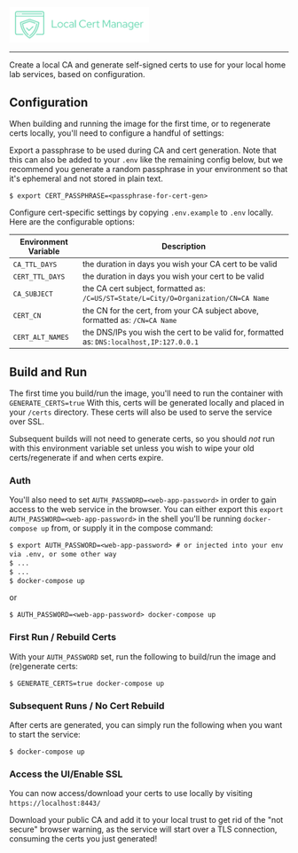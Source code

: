 <img src="assets/images/lcm_logo_mint.png"  width="50%" height="20%">

---
Create a local CA and generate self-signed certs to use for your local home lab
services, based on configuration.

## Configuration
When building and running the image for the first time, or to regenerate certs locally,
you'll need to configure a handful of settings:

Export a passphrase to be used during CA and cert generation. Note that this can
also be added to your `.env` like the remaining config below, but we recommend
you generate a random passphrase in your environment so that it's ephemeral and
not stored in plain text.
```
$ export CERT_PASSPHRASE=<passphrase-for-cert-gen>
```

Configure cert-specific settings by copying `.env.example` to `.env` locally. Here are the
configurable options:

| Environment Variable | Description                                                                               |
| -------------------- | ----------------------------------------------------------------------------------------- |
| `CA_TTL_DAYS`        | the duration in days you wish your CA cert to be valid                                    |
| `CERT_TTL_DAYS`      | the duration in days you wish your cert to be valid                                       |
| `CA_SUBJECT`         | the CA cert subject, formatted as: `/C=US/ST=State/L=City/O=Organization/CN=CA Name`      |
| `CERT_CN`            | the CN for the cert, from your CA subject above, formatted as: `/CN=CA Name`              |
| `CERT_ALT_NAMES`     | the DNS/IPs you wish the cert to be valid for, formatted as: `DNS:localhost,IP:127.0.0.1` |

## Build and Run
The first time you build/run the image, you'll need to run the container with `GENERATE_CERTS=true`
With this, certs will be generated locally and placed in your `/certs` directory.
These certs will also be used to serve the service over SSL.

Subsequent builds will not need to generate certs, so you should _not_ run with this
environment variable set unless you wish to wipe your old certs/regenerate if and
when certs expire.

### Auth
You'll also need to set `AUTH_PASSWORD=<web-app-password>` in order to gain access
to the web service in the browser. You can either export this `export AUTH_PASSWORD=<web-app-password>`
in the shell you'll be running `docker-compose up` from, or supply it in the compose
command:
```
$ export AUTH_PASSWORD=<web-app-password> # or injected into your env via .env, or some other way
$ ...
$ ...
$ docker-compose up
```
or
```
$ AUTH_PASSWORD=<web-app-password> docker-compose up
```

### First Run / Rebuild Certs
With your `AUTH_PASSWORD` set, run the following to build/run the image and (re)generate certs:
```
$ GENERATE_CERTS=true docker-compose up
```

### Subsequent Runs / No Cert Rebuild
After certs are generated, you can simply run the following when you want to start the service:
```
$ docker-compose up
```

### Access the UI/Enable SSL
You can now access/download your certs to use locally by visiting `https://localhost:8443/`

Download your public CA and add it to your local trust to get rid of the "not secure"
browser warning, as the service will start over a TLS connection, consuming the
certs you just generated!
